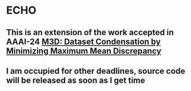 # ECHO
## This is an extension of the work accepted in AAAI-24 [M3D: Dataset Condensation by Minimizing Maximum Mean Discrepancy ](https://github.com/Hansong-Zhang/M3D)
## I am occupied for other deadlines, source code will be released as soon as I get time
